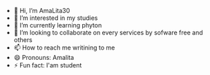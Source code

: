 - 👋 Hi, I’m AmaLita30
- 👀 I’m interested in my studies
- 🌱 I’m currently learning phyton 
- 💞️ I’m looking to collaborate on every services by sofware free and others
- 📫 How to reach me writining to me
- 😄 Pronouns:  Amalita
- ⚡ Fun fact: I'am student

<!---
AmaLita30/AmaLita30 is a ✨ special ✨ repository because its `README.md` (this file) appears on your GitHub profile.
You can click the Preview link to take a look at your changes.
--->
